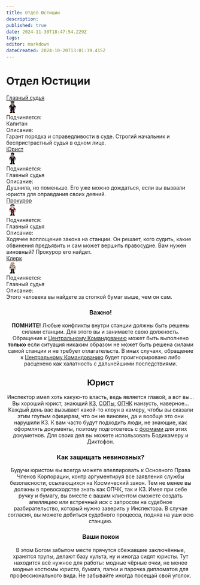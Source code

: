 ```yaml
---
title: Отдел Юстиции
description: 
published: true
date: 2024-11-30T18:47:54.229Z
tags: 
editor: markdown
dateCreated: 2024-10-20T13:01:39.415Z
---
```


# Отдел Юстиции


<div class="rolescontainer">

<div class="role">
<div class="rolename"><a href="/roles/chief_justice">Главный судья</a></div>
<div class="roleimg"><img src="/roles/chief_justice.png"></div>
<div class="roleheadlabel">Подчиняется:</div>
<div class="rolehead">Капитан</div>
<div class="roledesclabel">Описание:</div>  
<div class="roledesc">Гарант порядка и справедливости в суде. Строгий начальник и беспристрастный судья в одном лице.</div>  
</div>

<div class="role">
<div class="rolename"><a href="/roles/lawyer">Юрист</a></div>
<div class="roleimg"><img src="/roles/lawyer.png"></div>
<div class="roleheadlabel">Подчиняется:</div>
<div class="rolehead">Главный судья</div>
<div class="roledesclabel">Описание:</div>  
<div class="roledesc">Душнила, но поменьше. Его уже можно дождаться, если вы вызвали юриста для оправдания своих деяний.</div>  
</div>
   

<div class="role">
<div class="rolename"><a href="/roles/prosecutor">Прокурор</a></div>
<div class="roleimg"><img src="/roles/prosecutor.png"></div>
<div class="roleheadlabel">Подчиняется:</div>
<div class="rolehead">Главный судья</div>
<div class="roledesclabel">Описание:</div>  
<div class="roledesc">Ходячее воплощение закона на станции. Он решает, кого судить, какие обвинения предъявить и сам может вершить правосудие. Вам нужен виновный? Прокурор его найдет.</div>  
</div>   

<div class="role">
<div class="rolename"><a href="/roles/clerk">Клерк</a></div>
<div class="roleimg"><img src="/roles/clerk.png"></div>
<div class="roleheadlabel">Подчиняется:</div>
<div class="rolehead">Главный судья</div>
<div class="roledesclabel">Описание:</div>  
<div class="roledesc">Этого человека вы найдете за стопкой бумаг выше, чем он сам.</div>  
</div>   
</div>



<center>

<div class="textcontainer">

### Важно!
  
**ПОМНИТЕ!** Любые конфликты внутри станции должны быть решены силами станции. Для этого вы и занимаете свою должность. Обращение к [Центральному Командованию](/roles/centralcommand) может быть выполнено **только** если ситуация никаким образом не может быть решена силами самой станции и не требует отлагательств. В иных случаях, обращение к [Центральному Командованию](/roles/centralcommand) будет проигнорировано либо расценено как халатность с дальнейшими последствиями.

## Юрист

Инспектор имел хоть какую-то власть, ведь является главой, а вот вы...
Вы хороший юрист, знающий <a href="/spacelaw">КЗ</a>, <a href="/standardoperatingprocedures">СОПы</a>, <a href="/guides/jurisprudence">ОПЧК</a> наизусть, наверное...
Каждый день вас вызывает какой-то клоун в камеру, чтобы вы сказали этим глупым офицерам, что он не виновен, да и вообще это они нарушили КЗ. К вам часто будут подходить люди, не знающие, как оформлять документы, поэтому подготовтесь с <a href="/guides/bureaucracy">формами</a> для этих докуметнов. Для  своих дел вы можете использовать Бодикамеру и Диктофон.

### Как защищать невиновных?

Будучи юристом вы всегда можете апеллировать к Основного Права Членов Корпорации, контр аргументируя все заявления службы безопасности, ссылающихся на Космический закон. Тем не менее вы должны в превосходстве знать как ОПЧК, так и КЗ.
Имея при себе ручку и бумагу, вы вместе с вашим клиентом сможете создать апелляцию или встречный иск с запросом на судебное разбирательство, который нужно заверить у Инспектора. В случае согласия, вы можете добиться судебного процесса, подняв на уши всю станцию.

### Ваши покои
В этом Богом забытом месте прячутся сбежавшие заключённые, хранятся трупы, делают базу культа, ну и иногда сидят юристы. Тут находится всё нужное для работы: модные чёрные очки, не менее модные костюмы юриста, бумага, папки и парочка дипломатов для профессионального вида. Не забывайте иногда посещай свой уголок.

</div>
</center>